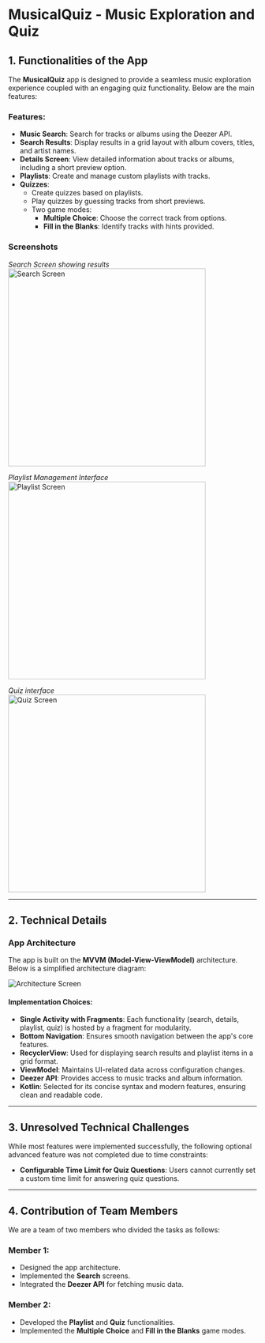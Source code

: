 
# MusicalQuiz - Music Exploration and Quiz

## 1. Functionalities of the App

The **MusicalQuiz** app is designed to provide a seamless music exploration experience coupled with an engaging quiz functionality. Below are the main features:

### **Features**:
- **Music Search**: Search for tracks or albums using the Deezer API.
- **Search Results**: Display results in a grid layout with album covers, titles, and artist names.
- **Details Screen**: View detailed information about tracks or albums, including a short preview option.
- **Playlists**: Create and manage custom playlists with tracks.
- **Quizzes**: 
  - Create quizzes based on playlists.
  - Play quizzes by guessing tracks from short previews.
  - Two game modes:
    - **Multiple Choice**: Choose the correct track from options.
    - **Fill in the Blanks**: Identify tracks with hints provided.

### **Screenshots**
*Search Screen showing results*  
<img src="./assets/search.jpeg" alt="Search Screen" width="400">

*Playlist Management Interface*  
<img src="./assets/playlists.jpeg" alt="Playlist Screen" width="400">

*Quiz interface*  
<img src="./assets/quizzes.jpeg" alt="Quiz Screen" width="400">

---

## 2. Technical Details

### **App Architecture**

The app is built on the **MVVM (Model-View-ViewModel)** architecture. Below is a simplified architecture diagram:

![Architecture Screen](./assets/app-architecture.jpg)

#### **Implementation Choices**:
- **Single Activity with Fragments**: Each functionality (search, details, playlist, quiz) is hosted by a fragment for modularity.
- **Bottom Navigation**: Ensures smooth navigation between the app's core features.
- **RecyclerView**: Used for displaying search results and playlist items in a grid format.
- **ViewModel**: Maintains UI-related data across configuration changes.
- **Deezer API**: Provides access to music tracks and album information.
- **Kotlin**: Selected for its concise syntax and modern features, ensuring clean and readable code.

---

## 3. Unresolved Technical Challenges

While most features were implemented successfully, the following optional advanced feature was not completed due to time constraints:
- **Configurable Time Limit for Quiz Questions**: Users cannot currently set a custom time limit for answering quiz questions.

---

## 4. Contribution of Team Members

We are a team of two members who divided the tasks as follows:

### **Member 1**:
- Designed the app architecture.
- Implemented the **Search** screens.
- Integrated the **Deezer API** for fetching music data.

### **Member 2**:
- Developed the **Playlist** and **Quiz** functionalities.
- Implemented the **Multiple Choice** and **Fill in the Blanks** game modes.
